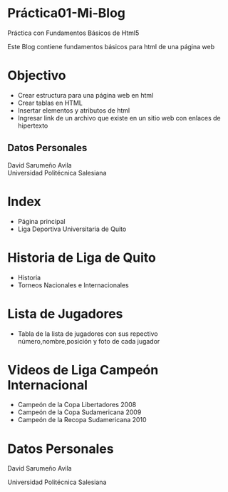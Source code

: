 # Práctica01-Mi-Blog
Práctica con Fundamentos Básicos de Html5
<p>Este Blog contiene fundamentos b&aacute;sicos para html de una p&aacute;gina web</p>
<h1>Objectivo</h1>
<ul>
<li> Crear estructura para una p&aacute;gina web en html</li>
<li> Crear tablas en HTML</li>
  <li>Insertar elementos y atributos de html </li>
  <li> Ingresar link de un archivo que existe en un sitio web con enlaces de hipertexto</li>
  </ul>
  <h2> Datos Personales</h2> 
  David Sarume&ntildeo Avila </br>
 Universidad Polit&eacutecnica Salesiana
</ul>
<h1>Index</h1>
<ul>
  <li>P&aacute;gina principal</li>
  <li>Liga Deportiva Universitaria de Quito</li>
</ul>
<h1>Historia de Liga de Quito</h1>
<ul>
  <li>Historia</li>
  <li>Torneos Nacionales e Internacionales</li>
</ul>
<h1>Lista de Jugadores</h1>
<ul>
  <li>Tabla de la lista de jugadores con sus repectivo n&uacute;mero,nombre,posici&oacute;n y foto de cada jugador</li>
</ul>
<h1>Videos de Liga Campe&oacute;n Internacional </h1>
<ul>
  <li>Campeón de la Copa Libertadores 2008</li>
  <li>Campeón de la Copa Sudamericana 2009</li>
  <li>Campeón de la Recopa Sudamericana 2010</li>
</ul>
<h1> Datos Personales</h1> 
 <p>David Sarume&ntilde;o Avila </br></p>
 <p>Universidad Polit&eacutecnica Salesiana</p>
